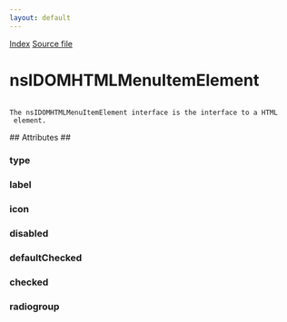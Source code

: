 ```yaml
---
layout: default
---
```

<div id='links'><a href="../index.html">Index</a>
<a href="http://dxr.mozilla.org/mozilla-central/source/dom/interfaces/html/nsIDOMHTMLMenuItemElement.idl">Source file</a>
</div>

# nsIDOMHTMLMenuItemElement #
<code>  
The nsIDOMHTMLMenuItemElement interface is the interface to a HTML  
<menuitem> element.  
  
</code>
## Attributes ##

### type ###

### label ###

### icon ###

### disabled ###

### defaultChecked ###

### checked ###

### radiogroup ###
